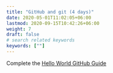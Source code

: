 ```yaml
---
title: "GitHub and git (4 days)"
date: 2020-05-01T11:02:05+06:00
lastmod: 2020-09-15T10:42:26+06:00
weight: 7
draft: false
# search related keywords
keywords: [""]
---
```


Complete the [Hello World GitHub Guide](https://guides.github.com/activities/hello-world/)
